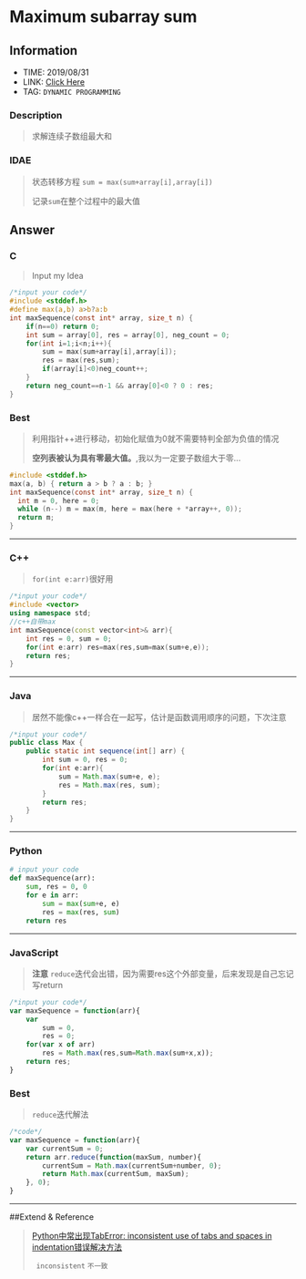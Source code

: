 # Maximum subarray sum

## Information
* TIME: 2019/08/31
* LINK: [Click Here](https://www.codewars.com/kata/54521e9ec8e60bc4de000d6c/solutions/c)
* TAG: `DYNAMIC PROGRAMMING`

### Description
> 求解连续子数组最大和

### IDAE
> 状态转移方程 `sum = max(sum+array[i],array[i])`
>
> 记录`sum`在整个过程中的最大值

## Answer
### C
> Input my Idea
```c
/*input your code*/
#include <stddef.h>
#define max(a,b) a>b?a:b
int maxSequence(const int* array, size_t n) {
    if(n==0) return 0;
    int sum = array[0], res = array[0], neg_count = 0;
    for(int i=1;i<n;i++){
        sum = max(sum+array[i],array[i]);
        res = max(res,sum);
        if(array[i]<0)neg_count++;
    }
    return neg_count==n-1 && array[0]<0 ? 0 : res;
}
```

### Best
> 利用指针++进行移动，初始化赋值为0就不需要特判全部为负值的情况
>
> **空列表被认为具有零最大值。**,我以为一定要子数组大于零...
```c
#include <stddef.h>
max(a, b) { return a > b ? a : b; }
int maxSequence(const int* array, size_t n) {
  int m = 0, here = 0;  
  while (n--) m = max(m, here = max(here + *array++, 0));  
  return m; 
}
```
---
### C++
> `for(int e:arr)`很好用
```c++
/*input your code*/
#include <vector>
using namespace std;
//c++自带max
int maxSequence(const vector<int>& arr){
    int res = 0, sum = 0;
    for(int e:arr) res=max(res,sum=max(sum+e,e));
    return res;
}
```
---

### Java
> 居然不能像c++一样合在一起写，估计是函数调用顺序的问题，下次注意
```java
/*input your code*/
public class Max {
    public static int sequence(int[] arr) {
        int sum = 0, res = 0;
        for(int e:arr){
            sum = Math.max(sum+e, e);
            res = Math.max(res, sum);
        }
        return res;
    }
}
```
---

### Python
> 
```python
# input your code
def maxSequence(arr):
    sum, res = 0, 0
    for e in arr:
        sum = max(sum+e, e)
        res = max(res, sum)
    return res
```

---

### JavaScript
> **注意** `reduce`迭代会出错，因为需要res这个外部变量，后来发现是自己忘记写return
```javascript
/*input your code*/
var maxSequence = function(arr){
    var
        sum = 0,
        res = 0;
    for(var x of arr)
        res = Math.max(res,sum=Math.max(sum+x,x));
    return res;
}
```

### Best
> `reduce`迭代解法
```javascript
/*code*/
var maxSequence = function(arr){
    var currentSum = 0;
    return arr.reduce(function(maxSum, number){
        currentSum = Math.max(currentSum+number, 0);
        return Math.max(currentSum, maxSum);
    }, 0);
}
```
---
##Extend & Reference
> [Python中常出现TabError: inconsistent use of tabs and spaces in indentation错误解决方法](https://blog.csdn.net/godot06/article/details/80974884)
>
> ` inconsistent` `不一致`